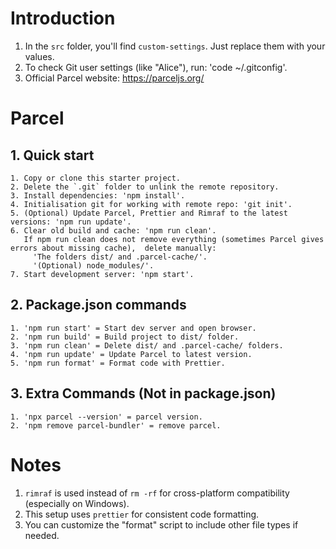 # Introduction
  1. In the `src` folder, you'll find `custom-settings`. Just replace them with your values.  
  2. To check Git user settings (like "Alice"), run: 'code ~/.gitconfig'.
  3. Official Parcel website: https://parceljs.org/ 

# Parcel

  ## 1. Quick start
    1. Copy or clone this starter project.
    2. Delete the `.git` folder to unlink the remote repository.
    3. Install dependencies: 'npm install'.
    4. Initialisation git for working with remote repo: 'git init'.
    5. (Optional) Update Parcel, Prettier and Rimraf to the latest versions: 'npm run update'.
    6. Clear old build and cache: 'npm run clean'.
       If npm run clean does not remove everything (sometimes Parcel gives errors about missing cache),  delete manually:
         'The folders dist/ and .parcel-cache/'.
         '(Optional) node_modules/'.
    7. Start development server: 'npm start'.

  ## 2. Package.json commands
    1. 'npm run start' = Start dev server and open browser.
    2. 'npm run build' = Build project to dist/ folder.
    3. 'npm run clean' = Delete dist/ and .parcel-cache/ folders.
    4. 'npm run update' = Update Parcel to latest version.
    5. 'npm run format' = Format code with Prettier.

  ## 3. Extra Commands (Not in package.json)
    1. 'npx parcel --version' = parcel version.
    2. 'npm remove parcel-bundler' = remove parcel.

# Notes
  1. `rimraf` is used instead of `rm -rf` for cross-platform compatibility (especially on Windows).
  2. This setup uses `prettier` for consistent code formatting.
  3. You can customize the "format" script to include other file types if needed.
